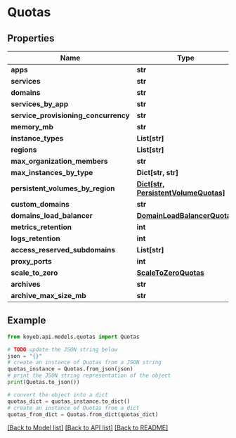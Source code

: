 # Quotas


## Properties

Name | Type | Description | Notes
------------ | ------------- | ------------- | -------------
**apps** | **str** |  | [optional] 
**services** | **str** |  | [optional] 
**domains** | **str** |  | [optional] 
**services_by_app** | **str** |  | [optional] 
**service_provisioning_concurrency** | **str** |  | [optional] 
**memory_mb** | **str** |  | [optional] 
**instance_types** | **List[str]** |  | [optional] 
**regions** | **List[str]** |  | [optional] 
**max_organization_members** | **str** |  | [optional] 
**max_instances_by_type** | **Dict[str, str]** |  | [optional] 
**persistent_volumes_by_region** | [**Dict[str, PersistentVolumeQuotas]**](PersistentVolumeQuotas.md) |  | [optional] 
**custom_domains** | **str** |  | [optional] 
**domains_load_balancer** | [**DomainLoadBalancerQuotas**](DomainLoadBalancerQuotas.md) |  | [optional] 
**metrics_retention** | **int** |  | [optional] 
**logs_retention** | **int** |  | [optional] 
**access_reserved_subdomains** | **List[str]** |  | [optional] 
**proxy_ports** | **int** |  | [optional] 
**scale_to_zero** | [**ScaleToZeroQuotas**](ScaleToZeroQuotas.md) |  | [optional] 
**archives** | **str** |  | [optional] 
**archive_max_size_mb** | **str** |  | [optional] 

## Example

```python
from koyeb.api.models.quotas import Quotas

# TODO update the JSON string below
json = "{}"
# create an instance of Quotas from a JSON string
quotas_instance = Quotas.from_json(json)
# print the JSON string representation of the object
print(Quotas.to_json())

# convert the object into a dict
quotas_dict = quotas_instance.to_dict()
# create an instance of Quotas from a dict
quotas_from_dict = Quotas.from_dict(quotas_dict)
```
[[Back to Model list]](../README.md#documentation-for-models) [[Back to API list]](../README.md#documentation-for-api-endpoints) [[Back to README]](../README.md)


